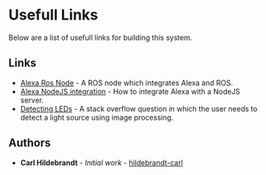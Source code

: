 # Usefull Links

Below are a list of usefull links for building this system.

## Links

* [Alexa Ros Node](https://github.com/mdeyo/alexa-node-ROS) - A ROS node which integrates Alexa and ROS.
* [Alexa NodeJS integration](https://wisecodeck.blogspot.com/2016/08/how-to-building-amazon-alexa-skill-with.html) - How to integrate Alexa with a NodeJS server.
* [Detecting LEDs](https://stackoverflow.com/questions/10702105/detecting-led-object-status-from-image) - A stack overflow question in which the user needs to detect a light source using image processing.

## Authors

* **Carl Hildebrandt** - *Initial work* - [hildebrandt-carl](https://github.com/hildebrandt-carl)